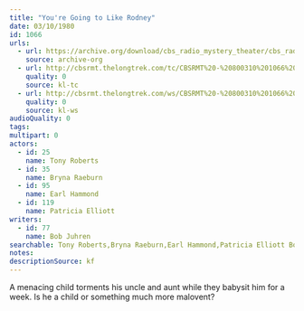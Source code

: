 ```yaml
---
title: "You're Going to Like Rodney"
date: 03/10/1980
id: 1066
urls: 
  - url: https://archive.org/download/cbs_radio_mystery_theater/cbs_radio_mystery_theater-1051-1100.zip/cbs_radio_mystery_theater-1051-1100%2Fcbsrmt_1066_youre_going_to_like_rodney.mp3
    source: archive-org
  - url: http://cbsrmt.thelongtrek.com/tc/CBSRMT%20-%20800310%201066%20You%27re%20Going%20to%20Like%20Rodney_tc.mp3
    quality: 0
    source: kl-tc
  - url: http://cbsrmt.thelongtrek.com/ws/CBSRMT%20-%20800310%201066%20You%27re%20Going%20To%20Like%20Rodney_ws.mp3
    quality: 0
    source: kl-ws
audioQuality: 0
tags: 
multipart: 0
actors:  
  - id: 25
    name: Tony Roberts  
  - id: 35
    name: Bryna Raeburn  
  - id: 95
    name: Earl Hammond  
  - id: 119
    name: Patricia Elliott
writers:  
  - id: 77
    name: Bob Juhren
searchable: Tony Roberts,Bryna Raeburn,Earl Hammond,Patricia Elliott Bob Juhren
notes: 
descriptionSource: kf
---
```

A menacing child torments his uncle and aunt while they babysit him for a week. Is he a child or something much more malovent?